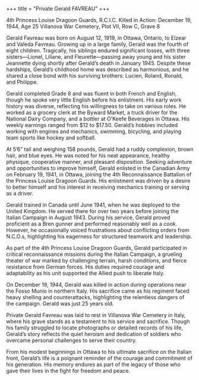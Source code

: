 +++
title = "Private Gerald FAVREAU"
+++

4th Princess Louise Dragoon Guards, R.C.I.C.
Killed in Action: December 19, 1944, Age 25
Villanova War Cemetery, Plot VII, Row C, Grave 8

Gerald Favreau was born on August 12, 1919, in Ottawa, Ontario, to Elzear and Valeda Favreau. Growing up in a large family, Gerald was the fourth of eight children. 
Tragically, his siblings endured significant losses, with three sisters—Lionel, Liliane, and Fleurette—passing away young and his sister Jeannette dying shortly after Gerald’s death in January 1945. Despite these hardships, Gerald’s childhood home was described as harmonious, and he shared a close bond with his surviving brothers: Lucien, Roland, Ronald, and Philippe.

Gerald completed Grade 8 and was fluent in both French and English, though he spoke very little English before his enlistment. His early work history was diverse, reflecting his willingness to take on various roles. He worked as a grocery clerk at the Byward Market, a truck driver for the National Dairy Company, and a bottler at O’Keefe Beverages in Ottawa. His weekly earnings ranged from $12 to $17.50. Gerald’s hobbies included working with engines and mechanics, swimming, bicycling, and playing team sports like hockey and softball.

At 5’6” tall and weighing 158 pounds, Gerald had a ruddy complexion, brown hair, and blue eyes. He was noted for his neat appearance, healthy physique, cooperative manner, and pleasant disposition. 
Seeking adventure and opportunities to improve himself, Gerald enlisted in the Canadian Army on February 19, 1941, in Ottawa, joining the 4th Reconnaissance Battalion of the Princess Louise Dragoon Guards. His enlistment was driven by a desire to better himself and his interest in receiving mechanics training or serving as a driver.

Gerald trained in Canada until June 1941, when he was deployed to the United Kingdom. He served there for over two years before joining the Italian Campaign in August 1943. During his service, Gerald proved proficient as a Bren gunner and performed reasonably well as a cook. However, he occasionally voiced frustrations about conflicting orders from N.C.O.s, highlighting his eagerness for structured teamwork and leadership.

As part of the 4th Princess Louise Dragoon Guards, Gerald participated in critical reconnaissance missions during the Italian Campaign, a grueling theater of war marked by challenging terrain, harsh conditions, and fierce resistance from German forces. His duties required courage and adaptability as his unit supported the Allied push to liberate Italy.

On December 19, 1944, Gerald was killed in action during operations near the Fosso Munio in northern Italy. His sacrifice came as his regiment faced heavy shelling and counterattacks, highlighting the relentless dangers of the campaign. 
Gerald was just 25 years old.

Private Gerald Favreau was laid to rest in Villanova War Cemetery in Italy, where his grave stands as a testament to his service and sacrifice. Though his family struggled to locate photographs or detailed records of his life, Gerald’s story reflects the quiet heroism and dedication of soldiers who overcame personal challenges to serve their country.

From his modest beginnings in Ottawa to his ultimate sacrifice on the Italian front, Gerald’s life is a poignant reminder of the courage and commitment of his generation. 
His memory endures as part of the legacy of those who gave their lives in the fight for freedom and peace.
